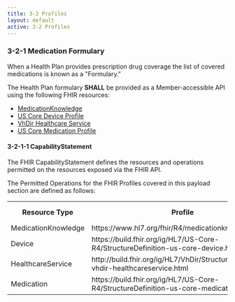 ```yaml
---
title: 3-2 Profiles
layout: default
active: 3-2 Profiles
---
```


### 3-2-1 Medication Formulary

When a Health Plan provides prescription drug coverage the list of covered medications is known as a "Formulary."  

The Health Plan formulary **SHALL** be provided as a Member-accessible API using the following FHIR resources:

- [MedicationKnowledge](https://www.hl7.org/fhir/R4/medicationknowledge.html)
- [US Core Device Profile](https://build.fhir.org/ig/HL7/US-Core-R4/StructureDefinition-us-core-device.html)
- [VhDir Healthcare Service](http://build.fhir.org/ig/HL7/VhDir/StructureDefinition-vhdir-healthcareservice.html)
- [US Core Medication Profile](https://build.fhir.org/ig/HL7/US-Core-R4/StructureDefinition-us-core-medication.html)

#### 3-2-1-1 CapabilityStatement

The FHIR CapabilityStatement defines the resources and operations permitted on the resources exposed via the FHIR API.

The Permitted Operations for the FHIR Profiles covered in this payload section are defined as follows:

<table>
  <tr>
    <th> Resource Type </th>
    <th> Profile </th>
    <th> Read </th>
    <th> V-Read </th>
    <th> Search </th>
    <th> Update </th>
    <th> Create </th>
    <th> Updates </th>
    <th> History </th>
  </tr>
  <tr>
    <td>MedicationKnowledge</td>
    <td>https://www.hl7.org/fhir/R4/medicationknowledge.html</td>
    <td>Y</td>
    <td>Y</td>
    <td>Y</td>
    <td></td>
    <td></td>
    <td></td>
    <td>Y</td>
  </tr> 
  <tr>
    <td>Device</td>
    <td>https://build.fhir.org/ig/HL7/US-Core-R4/StructureDefinition-us-core-device.html</td>
    <td>Y</td>
    <td>Y</td>
    <td>Y</td>
    <td></td>
    <td></td>
    <td></td>
    <td>Y</td>
  </tr>  
  <tr>
    <td>HealthcareService</td>
    <td>http://build.fhir.org/ig/HL7/VhDir/StructureDefinition-vhdir-healthcareservice.html</td>
    <td>Y</td>
    <td>Y</td>
    <td>Y</td>
    <td></td>
    <td></td>
    <td></td>
    <td>Y</td>
  </tr>  
  <tr>
    <td>Medication</td>
    <td>https://build.fhir.org/ig/HL7/US-Core-R4/StructureDefinition-us-core-medication.html</td>
    <td>Y</td>
    <td>Y</td>
    <td>Y</td>
    <td></td>
    <td></td>
    <td></td>
    <td>Y</td>
  </tr>  
 
</table>


